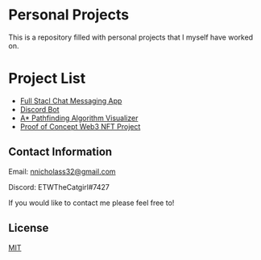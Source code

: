 # Personal Projects

This is a repository filled with personal projects that I myself have worked on.

# Project List
- [Full Stacl Chat Messaging App](https://github.com/ETWGames/Chat-Message-App)
- [Discord Bot](https://github.com/ETWGames/DiscordBot)
- [A* Pathfinding Algorithm Visualizer](https://github.com/ETWGames/A-Star-Path-Finding-Algorithm)
- [Proof of Concept Web3 NFT Project](https://github.com/ETWGames/NFTProject)

## Contact Information 
Email: nnicholass32@gmail.com

Discord: ETWTheCatgirl#7427

If you would like to contact me please feel free to!


## License
[MIT](https://choosealicense.com/licenses/mit/)
